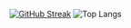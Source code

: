 [![GitHub Streak](https://github-readme-streak-stats.herokuapp.com?user=sukalov&theme=transparent&hide_border=true&border_radius=0&hide_current_streak=true&card_width=250)](https://git.io/streak-stats) ![Top Langs](https://github-readme-stats.vercel.app/api/top-langs/?username=sukalov&layout=compact&theme=transparent&hide_border=true&custom_title=Languages)
